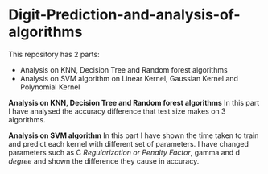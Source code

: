 # Digit-Prediction-and-analysis-of-algorithms

This repository has 2 parts:
- Analysis on KNN, Decision Tree and Random forest algorithms
- Analysis on SVM algorithm on Linear Kernel, Gaussian Kernel and Polynomial Kernel

**Analysis on KNN, Decision Tree and Random forest algorithms**
In this part I have analysed the accuracy difference that test size makes on 3 algorithms.

**Analysis on SVM algorithm**
In this part I have shown the time taken to train and predict each kernel with different set of parameters.
I have changed parameters such as C _Regularization or Penalty Factor_, gamma and d _degree_ and shown the difference they cause in accuracy.

